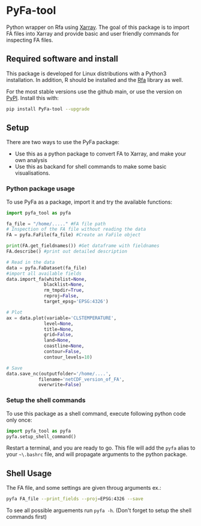 # PyFa-tool
Python wrapper on Rfa using [Xarray](https://docs.xarray.dev/en/stable/). The goal of this package is to import FA files into Xarray and provide basic and user friendly commands for inspecting FA files.


## Required software and install

This package is developed for Linux distributions with a Python3 installation. In addition, R should be installed and the [Rfa](https://github.com/harphub/Rfa) library as well.


For the most stable versions use the github main, or use the version on [PyPI](https://pypi.org/project/PyFa-tool/). Install this with:
```bash
pip install PyFa-tool --upgrade
```

## Setup
There are two ways to use the PyFa package:
* Use this as a python package to convert FA to Xarray, and make your own analysis
* Use this as backand for shell commands to make some basic visualisations.

### Python package usage
 To use PyFa as a package, import it and try the available functions:

 ```python
import pyfa_tool as pyfa

fa_file = "/home/....." #FA file path
# Inspection of the FA file without reading the data
FA = pyfa.FaFile(fa_file) #Create an FaFile object

print(FA.get_fieldnames()) #Get dataframe with fieldnames
FA.describe() #print out detailed description

# Read in the data
data = pyfa.FaDataset(fa_file)
#import all available fields
data.import_fa(whitelist=None,
               blacklist=None,
               rm_tmpdir=True,
               reproj=False,
               target_epsg='EPSG:4326')

# Plot
ax = data.plot(variable='CLSTEMPERATURE',
               level=None,
               title=None,
               grid=False,
               land=None,
               coastline=None,
               contour=False,
               contour_levels=10)

# Save
data.save_nc(outputfolder='/home/....',
             filename='netCDF_version_of_FA',
             overwrite=False)

```


### Setup the shell commands
To use this package as a shell command, execute following python code only once:

```python
import pyfa_tool as pyfa
pyfa.setup_shell_command()
```
Restart a terminal, and you are ready to go.
This file will add the `pyfa` alias to your `~\.bashrc` file, and will propagate arguments to the python package.


## Shell Usage
The FA file, and some settings are given throug arguments ex.:
```bash
pyfa FA_file --print_fields --proj=EPSG:4326 --save
```

To see all possible arguements run `pyfa -h`. (Don't forget to setup the shell commands first)


